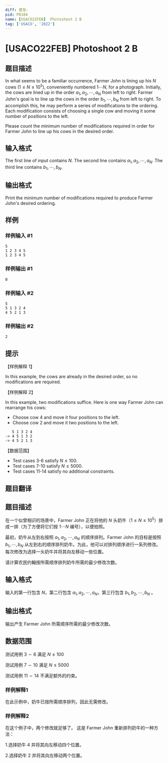 ```yaml
---
diff: 普及-
pid: P8184
name: [USACO22FEB]  Photoshoot 2 B
tag: ['USACO', '2022']
---
```

# [USACO22FEB]  Photoshoot 2 B
## 题目描述

In what seems to be a familiar occurrence, Farmer John is lining up his $N$ cows $(1\le N\le 10^5)$, conveniently numbered $1\cdots N$, for a photograph.
Initially, the cows are lined up in the order $a_1,a_2,\cdots ,a_N$ from left to right. Farmer John's goal is to line up the cows in the order $b_1,\cdots ,b_N$ from left to right. To accomplish this, he may perform a series of modifications to the ordering. Each modification consists of choosing a single cow and moving it some number of positions to the left.

Please count the minimum number of modifications required in order for Farmer John to line up his cows in the desired order.
## 输入格式

The first line of input contains $N$. The second line contains $a_1,a_2,\cdots ,a_N$. The third line contains $b_1,\cdots ,b_N$.
## 输出格式

Print the minimum number of modifications required to produce Farmer John's desired ordering.
## 样例

### 样例输入 #1
```
5
1 2 3 4 5
1 2 3 4 5
```
### 样例输出 #1
```
0
```
### 样例输入 #2
```
5
5 1 3 2 4
4 5 2 1 3
```
### 样例输出 #2
```
2
```
## 提示

【样例解释 1】

In this example, the cows are already in the desired order, so no modifications are required.

【样例解释 2】

In this example, two modifications suffice. Here is one way Farmer John can rearrange his cows:

- Choose cow $4$ and move it four positions to the left.
- Choose cow $2$ and move it two positions to the left.
```
   5 1 3 2 4
-> 4 5 1 3 2
-> 4 5 2 1 3
```

【数据范围】

- Test cases 3-6 satisfy $N≤100$.
- Test cases 7-10 satisfy $N≤5000$.
- Test cases 11-14 satisfy no additional constraints.
## 题目翻译

## 题目描述
在一个似曾相识的场景中，Farmer John 正在将他的 $N$ 头奶牛$（1\leq N\leq 10^5）$排成一排（为了方便将它们按 $1\cdots N$ 编号），以便拍照。

最初，奶牛从左到右按照 $a_1,a_2,\cdots,a_N$ 的顺序排列。Farmer John 的目标是按照 $b_1,\cdots,b_N$ 从左到右的顺序排列奶牛。为此，他可以对排列顺序进行一系列修改。每次修改为选择一头奶牛并将其向左移动一些位置。

请计算农民约翰按所需顺序排列奶牛所需的最少修改次数。
## 输入格式
输入的第一行包含 $N$，第二行包含 $a_1,a_2,\cdots,a_N$，第三行包含 $b_1,b_2,\cdots,b_N$ 。
## 输出格式
输出产生 Farmer John 所需顺序所需的最少修改次数。
## 数据范围
测试用例 $3\sim 6$ 满足 $N\leq 100$

测试用例 $7\sim 10$ 满足 $N\leq 5000$

测试用例 $11\sim 14$ 不满足额外的约束。

### 样例解释1
在此示例中，奶牛已按所需顺序排列，因此无需修改。

### 样例解释2
在这个例子中，两个修改就足够了。 这是 Farmer John 重新排列奶牛的一种方法：

$1.$选择奶牛 $4$ 并将其向左移动四个位置。

$2.$选择奶牛 $2$ 并将其向左移动两个位置。
